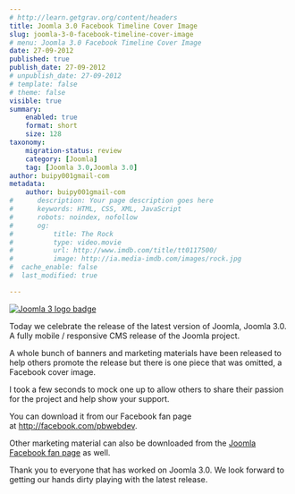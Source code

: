 ```yaml
---
# http://learn.getgrav.org/content/headers
title: Joomla 3.0 Facebook Timeline Cover Image
slug: joomla-3-0-facebook-timeline-cover-image
# menu: Joomla 3.0 Facebook Timeline Cover Image
date: 27-09-2012
published: true
publish_date: 27-09-2012
# unpublish_date: 27-09-2012
# template: false
# theme: false
visible: true
summary:
    enabled: true
    format: short
    size: 128
taxonomy:
    migration-status: review
    category: [Joomla]
    tag: [Joomla 3.0,Joomla 3.0]
author: buipy001gmail-com
metadata:
    author: buipy001gmail-com
#      description: Your page description goes here
#      keywords: HTML, CSS, XML, JavaScript
#      robots: noindex, nofollow
#      og:
#          title: The Rock
#          type: video.movie
#          url: http://www.imdb.com/title/tt0117500/
#          image: http://ia.media-imdb.com/images/rock.jpg
#  cache_enable: false
#  last_modified: true

---
```


[![Joomla 3 logo badge](wp-content/uploads/2012/09/485663_10151105053744667_273575030_n.jpg)](https://www.facebook.com/photo.php?fbid=10151208639935862&set=a.10150720465580862.452030.152767770861&type=1&theater "Joomla 3.0 Facebook fanpage cover image photo")

Today we celebrate the release of the latest version of Joomla, Joomla 3.0. A fully mobile / responsive CMS release of the Joomla project.

A whole bunch of banners and marketing materials have been released to help others promote the release but there is one piece that was omitted, a Facebook cover image.

I took a few seconds to mock one up to allow others to share their passion for the project and help show your support.

You can download it from our Facebook fan page at <http://facebook.com/pbwebdev>.

Other marketing material can also be downloaded from the [Joomla Facebook fan page](https://www.facebook.com/media/set/?set=a.10151103622514667.442420.6650304666&type=1) as well.

Thank you to everyone that has worked on Joomla 3.0. We look forward to getting our hands dirty playing with the latest release.

 